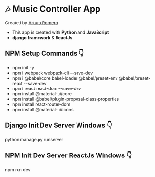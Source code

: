 # 🎶 Music Controller App
Created by [Arturo Romero](https://arturoromero.online/)
- This app is created with __Python__ and __JavaScript__
- __django framework__ & __ReactJs__

## NPM Setup Commands 👇
* npm init -y
* npm i webpack webpack-cli --save-dev
* npm i @babel/core babel-loader @babel/preset-env @babel/preset-react --save-dev
* npm i react react-dom --save-dev
* npm install @material-ui/core
* npm install @babel/plugin-proposal-class-properties
* npm install react-router-dom
* npm install @material-ui/icons

## Django Init Dev Server Windows 👇
python manage.py runserver

## NPM Init Dev Server ReactJs Windows 👇
npm run dev
